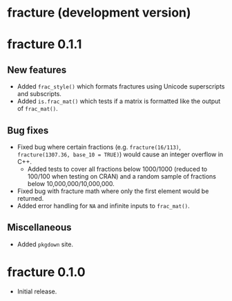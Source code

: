# fracture (development version)

# fracture 0.1.1

## New features

* Added `frac_style()` which formats fractures using Unicode superscripts and subscripts.
* Added `is.frac_mat()` which tests if a matrix is formatted like the output of `frac_mat()`.

## Bug fixes 

* Fixed bug where certain fractions (e.g. `fracture(16/113)`, `fracture(1307.36, base_10 = TRUE)`) would cause an integer overflow in C++.
  * Added tests to cover all fractions below 1000/1000 (reduced to 100/100 when testing on CRAN) and a random sample of fractions below 10,000,000/10,000,000.
* Fixed bug with fracture math where only the first element would be returned.
* Added error handling for `NA` and infinite inputs to `frac_mat()`.

## Miscellaneous

* Added `pkgdown` site.

# fracture 0.1.0

* Initial release.
